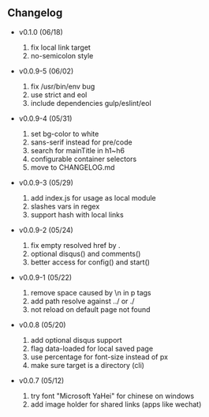 ## Changelog

- v0.1.0 (06/18)
  1. fix local link target
  1. no-semicolon style

- v0.0.9-5 (06/02)
  1. fix /usr/bin/env bug
  1. use strict and eol
  1. include dependencies gulp/eslint/eol

- v0.0.9-4 (05/31)
  1. set bg-color to white
  1. sans-serif instead for pre/code
  1. search for mainTitle in h1~h6
  1. configurable container selectors
  1. move to CHANGELOG.md

- v0.0.9-3 (05/29)
  1. add index.js for usage as local module
  1. slashes vars in regex
  1. support hash with local links

- v0.0.9-2 (05/24)
  1. fix empty resolved href by .
  1. optional disqus() and comments()
  1. better access for config() and start()

- v0.0.9-1 (05/22)
  1. remove space caused by \n in p tags
  1. add path resolve against ../ or ./
  1. not reload on default page not found

- v0.0.8 (05/20)
  1. add optional disqus support
  1. flag data-loaded for local saved page
  1. use percentage for font-size instead of px
  1. make sure target is a directory (cli)

- v0.0.7 (05/12)
  1. try font "Microsoft YaHei" for chinese on windows
  1. add image holder for shared links (apps like wechat)
